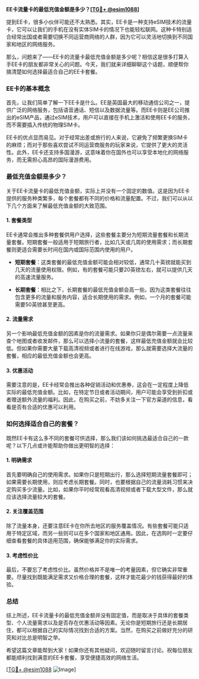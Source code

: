 **EE卡流量卡的最低充值金额是多少？[[TG💪+ @esim1088](https://t.me/s/esim1088)]**

提到EE卡，很多小伙伴可能还不太熟悉。其实，EE卡是一种支持eSIM技术的流量卡，它可以让我们的手机在没有实体SIM卡的情况下也能轻松联网。这种卡特别适合经常出国或者需要切换不同运营商网络的人群，因为它可以灵活地切换到不同国家和地区的网络服务。

那么，问题来了——EE卡的流量卡最低充值金额是多少呢？相信这是很多打算入手EE卡的朋友都非常关心的问题。今天，我们就来详细聊聊这个话题，顺便帮你搞清楚如何选择最适合自己的EE卡套餐。

### EE卡的基本概念

首先，让我们简单了解一下EE卡是什么。EE是英国最大的移动通信公司之一，提供广泛的网络服务，包括语音通话、短信以及数据流量等。而EE卡则是EE公司推出的eSIM产品，通过eSIM技术，用户可以直接在手机上激活和使用EE卡的服务，而不需要插入传统的物理SIM卡。

EE卡的优点显而易见。对于经常出差或旅行的人来说，它避免了频繁更换SIM卡的麻烦；而对于那些喜欢尝试不同运营商服务的玩家来说，它提供了更大的灵活性。此外，EE卡还支持多国漫游，这意味着你在国外也可以享受本地化的网络服务，而无需担心高昂的国际漫游费用。

### 最低充值金额是多少？

关于EE卡流量卡的最低充值金额，实际上并没有一个固定的数值。这是因为EE卡提供的服务种类繁多，每个套餐都有不同的价格和流量配置。不过，我们可以从以下几个方面来了解最低充值金额的大致范围。

#### 1. 套餐类型

EE卡通常会推出多种套餐供用户选择，这些套餐主要分为短期流量套餐和长期流量套餐。短期套餐一般适用于短期旅行者，比如几天或几周的使用需求；而长期套餐则更适合需要长时间在国内或国际范围内使用的用户。

- **短期套餐**：这类套餐的最低充值金额可能会相对较低，通常几十英镑就能买到几天的流量使用权限。例如，有的套餐可能只要20英镑左右，就可以提供几天的高速流量服务。
  
- **长期套餐**：相比之下，长期套餐的最低充值金额会高一些。因为这类套餐往往包含更多的流量和服务内容，适合长期使用的需求。例如，一个月的套餐可能需要50英镑甚至更高。

#### 2. 流量需求

另一个影响最低充值金额的因素是你的流量需求。如果你只是偶尔需要一点流量来查个地图或者收发邮件，那么可以选择小流量的套餐，这样最低充值金额就会比较低。但如果你需要大量下载高清视频或者进行在线游戏，那么就需要选择大流量的套餐，相应的最低充值金额也会更高。

#### 3. 优惠活动

需要注意的是，EE卡经常会推出各种促销活动和优惠券，这会在一定程度上降低实际的最低充值金额。比如，在特定节日或者活动期间，用户可能会享受到折扣或者赠送额外流量的福利。因此，在购买之前，不妨多关注一下官方渠道的信息，看看是否有合适的优惠可以利用。

### 如何选择适合自己的套餐？

既然EE卡有这么多不同的套餐可供选择，那么我们该如何挑选最适合自己的一款呢？以下几点或许能帮助你做出更明智的选择：

#### 1. 明确需求

首先要明确自己的使用需求。如果你只是短期出行，那么选择短期流量套餐即可；如果需要长期使用，则应考虑长期套餐。同时，也要根据自己的流量消耗习惯来决定购买多少流量。比如，如果你平时经常观看高清视频或者下载大型文件，那么就应该选择流量较大的套餐。

#### 2. 关注覆盖范围

除了流量本身，还要注意EE卡在你所去地区的服务覆盖情况。有些套餐可能只适用于特定区域，而另一些则可以在多个国家和地区通用。因此，在选购时一定要仔细查看套餐的具体适用范围，确保能够满足你的实际需求。

#### 3. 考虑性价比

最后，不要忘了考虑性价比。虽然价格并不是唯一的考量因素，但它确实非常重要。尽量找到既能满足需求又价格合理的套餐，这样才能花最少的钱获得最好的体验。

### 总结

综上所述，EE卡流量卡的最低充值金额并没有固定值，而是取决于具体的套餐类型、个人流量需求以及是否存在优惠活动等因素。无论你是短期旅行还是长期居住，都可以根据自己的实际情况找到合适的方案。当然，在购买之前做好充分的研究和对比总是明智之举。

希望这篇文章能帮到大家！如果你还有其他疑问，欢迎随时留言讨论。祝每位朋友都能顺利找到满意的EE卡套餐，享受便捷高效的网络生活。

[[TG💪+ @esim1088](https://t.me/s/esim1088) ![Image](https://i.postimg.cc/4NQfJmqS/Snipaste-2025-05-13-00-14-12.png)]